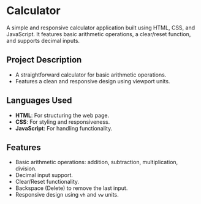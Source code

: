  # Calculator

A simple and responsive calculator application built using HTML, CSS, and JavaScript. It features basic arithmetic operations, a clear/reset function, and supports decimal inputs.
## Project Description

- A straightforward calculator for basic arithmetic operations.
- Features a clean and responsive design using viewport units.

## Languages Used

- **HTML**: For structuring the web page.
- **CSS**: For styling and responsiveness.
- **JavaScript**: For handling functionality.

## Features

- Basic arithmetic operations: addition, subtraction, multiplication, division.
- Decimal input support.
- Clear/Reset functionality.
- Backspace (Delete) to remove the last input.
- Responsive design using `vh` and `vw` units.
